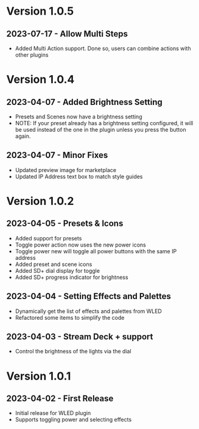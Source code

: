 # Version 1.0.5

## 2023-07-17 - Allow Multi Steps
  - Added Multi Action support. Done so, users can combine actions with other plugins

# Version 1.0.4

## 2023-04-07 - Added Brightness Setting
  - Presets and Scenes now have a brightness setting
  - NOTE: If your preset already has a brightness setting configured,
    it will be used instead of the one in the plugin unless
    you press the button again.

## 2023-04-07 - Minor Fixes
  - Updated preview image for marketplace
  - Updated IP Address text box to match style guides

# Version 1.0.2

## 2023-04-05 - Presets & Icons
  - Added support for presets
  - Toggle power action now uses the new power icons
  - Toggle power new will toggle all power buttons with the same IP address
  - Added preset and scene icons
  - Added SD+ dial display for toggle
  - Added SD+ progress indicator for brightness

## 2023-04-04 - Setting Effects and Palettes
  - Dynamically get the list of effects and palettes from WLED
  - Refactored some items to simplify the code

## 2023-04-03 - Stream Deck + support
  - Control the brightness of the lights via the dial

# Version 1.0.1
## 2023-04-02 - First Release
  - Initial release for WLED plugin
  - Supports toggling power and selecting effects
